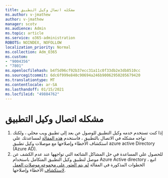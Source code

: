 ```yaml
---
title: مشكله اتصال وكيل التطبيق
ms.author: v-jmathew
author: v-jmathew
manager: scotv
ms.audience: Admin
ms.topic: article
ms.service: o365-administration
ROBOTS: NOINDEX, NOFOLLOW
localization_priority: Normal
ms.collection: Adm_O365
ms.custom:
- "9004356"
- "7801"
ms.openlocfilehash: b4f5d96cf92b37ecc31a11c0f33db2e3db8510cc
ms.sourcegitcommit: 6dc6f999e840c90694a246b90062950205679420
ms.translationtype: MT
ms.contentlocale: ar-SA
ms.lasthandoff: 01/15/2021
ms.locfileid: "49884762"
---
```

# <a name="app-proxy-connection-issue"></a>مشكله اتصال وكيل التطبيق

1. إذا كنت تستخدم خدمه وكيل التطبيق للوصول عن بعد إلى تطبيق ويب محلي ، ولكنك تواجه مشكله في الاتصال بالتطبيق ، فاستخدم [هذه المقالة](https://docs.microsoft.com/azure/active-directory/manage-apps/application-proxy-debug-connectors) لمساعدتك علي استكشاف الأخطاء وإصلاحها مع موصلات وكيل تطبيق azure active Directory (Azure AD).
2. للحصول علي المساعدة في حل المشاكل الشائعة التي تواجهها عند عدم الكشف عن موصل لتطبيق وكيل التطبيق المتكامل باستخدام Azure Active directory ، اتبع الخطوات المذكورة في المقالة [لم يتم العثور علي مجموعه موصلات العمل لاستكشاف](https://docs.microsoft.com/azure/active-directory/application-proxy-connectivity-no-working-connector) الأخطاء وإصلاحها.

